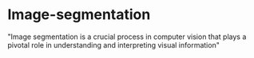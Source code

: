 # Image-segmentation
"Image segmentation is a crucial process in computer vision that plays a pivotal role in understanding and interpreting visual information"
